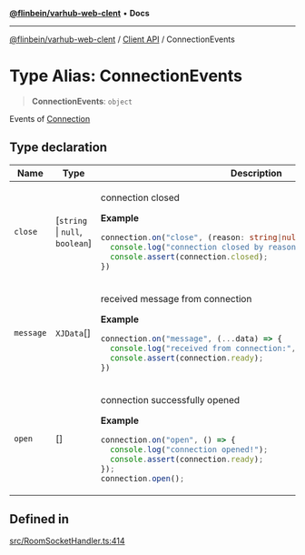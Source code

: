[**@flinbein/varhub-web-clent**](../../README.md) • **Docs**

***

[@flinbein/varhub-web-clent](../../README.md) / [Client API](../README.md) / ConnectionEvents

# Type Alias: ConnectionEvents

> **ConnectionEvents**: `object`

Events of [Connection](../classes/Connection.md)

## Type declaration

<table>
<thead>
<tr>
<th>Name</th>
<th>Type</th>
<th>Description</th>
<th>Defined in</th>
</tr>
</thead>
<tbody>
<tr>
<td>

`close`

</td>
<td>

[`string` \| `null`, `boolean`]

</td>
<td>

connection closed

**Example**

```typescript
connection.on("close", (reason: string|null, wasOpen: boolean) => {
  console.log("connection closed by reason:", reason);
  console.assert(connection.closed);
})
```

</td>
<td>

[src/RoomSocketHandler.ts:437](https://github.com/flinbein/varhub-web-client/blob/03abd2bf517b76514fc1e5aae61e36810a87369c/src/RoomSocketHandler.ts#L437)

</td>
</tr>
<tr>
<td>

`message`

</td>
<td>

`XJData`[]

</td>
<td>

received message from connection

**Example**

```typescript
connection.on("message", (...data) => {
  console.log("received from connection:", data);
  console.assert(connection.ready);
})
```

</td>
<td>

[src/RoomSocketHandler.ts:448](https://github.com/flinbein/varhub-web-client/blob/03abd2bf517b76514fc1e5aae61e36810a87369c/src/RoomSocketHandler.ts#L448)

</td>
</tr>
<tr>
<td>

`open`

</td>
<td>

[]

</td>
<td>

connection successfully opened

**Example**

```typescript
connection.on("open", () => {
  console.log("connection opened!");
  console.assert(connection.ready);
});
connection.open();
```

</td>
<td>

[src/RoomSocketHandler.ts:426](https://github.com/flinbein/varhub-web-client/blob/03abd2bf517b76514fc1e5aae61e36810a87369c/src/RoomSocketHandler.ts#L426)

</td>
</tr>
</tbody>
</table>

## Defined in

[src/RoomSocketHandler.ts:414](https://github.com/flinbein/varhub-web-client/blob/03abd2bf517b76514fc1e5aae61e36810a87369c/src/RoomSocketHandler.ts#L414)
